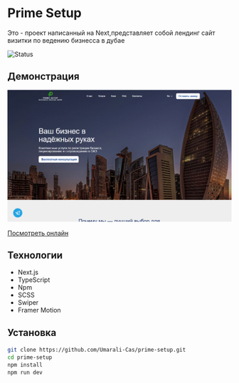 # Prime Setup

Это - проект написанный на Next,представляет собой лендинг сайт визитки по ведению бизнесса в дубае

![Status](https://img.shields.io/badge/status-wip-yellow)  <!-- WIP — work in progress -->

## Демонстрация

![Скриншот](./public/primeSetup.png)

[Посмотреть онлайн](https://ссылка-на-деплой)

## Технологии

- Next.js
- TypeScript
- Npm
- SCSS
- Swiper
- Framer Motion

## Установка

```bash
git clone https://github.com/Umarali-Cas/prime-setup.git
cd prime-setup
npm install
npm run dev
